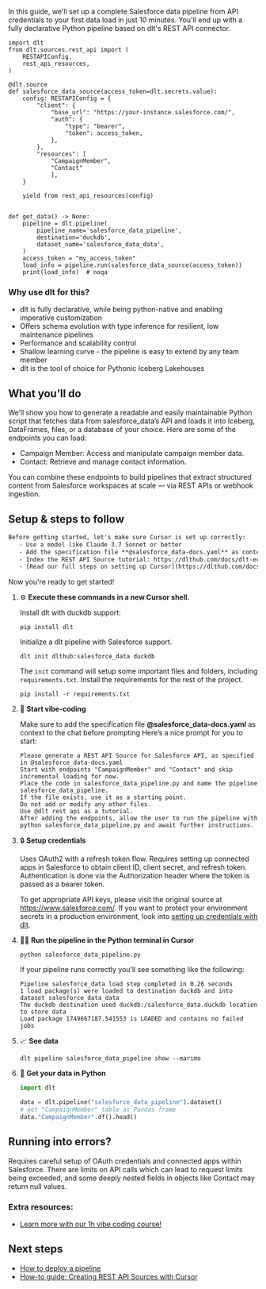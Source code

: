 In this guide, we'll set up a complete Salesforce data pipeline from API credentials to your first data load in just 10 minutes. You'll end up with a fully declarative Python pipeline based on dlt's REST API connector.

```python-outcome
import dlt
from dlt.sources.rest_api import (
    RESTAPIConfig,
    rest_api_resources,
)

@dlt.source
def salesforce_data_source(access_token=dlt.secrets.value):
    config: RESTAPIConfig = {
        "client": {
            "base_url": "https://your-instance.salesforce.com/",
            "auth": {
                "type": "bearer",
                "token": access_token,
            },
        },
        "resources": [
            "CampaignMember",
            "Contact"
            ],
    }

    yield from rest_api_resources(config)


def get_data() -> None:
    pipeline = dlt.pipeline(
        pipeline_name='salesforce_data_pipeline',
        destination='duckdb',
        dataset_name='salesforce_data_data', 
    )
    access_token = "my_access_token"
    load_info = pipeline.run(salesforce_data_source(access_token))
    print(load_info)  # noqa
```

### Why use dlt for this?

- dlt is fully declarative, while being python-native and enabling imperative customization
- Offers schema evolution with type inference for resilient, low maintenance pipelines
- Performance and scalability control
- Shallow learning curve - the pipeline is easy to extend by any team member
- dlt is the tool of choice for Pythonic Iceberg Lakehouses

## What you’ll do

We’ll show you how to generate a readable and easily maintainable Python script that fetches data from salesforce_data’s API and loads it into Iceberg, DataFrames, files, or a database of your choice. Here are some of the endpoints you can load:

- Campaign Member: Access and manipulate campaign member data.
- Contact: Retrieve and manage contact information.

You can combine these endpoints to build pipelines that extract structured content from Salesforce workspaces at scale — via REST APIs or webhook ingestion.

## Setup & steps to follow

```default
Before getting started, let's make sure Cursor is set up correctly:
   - Use a model like Claude 3.7 Sonnet or better
   - Add the specification file **@salesforce_data-docs.yaml** as context
   - Index the REST API Source tutorial: https://dlthub.com/docs/dlt-ecosystem/verified-sources/rest_api/ and add it to context as **@dlt rest api**
   - [Read our full steps on setting up Cursor](https://dlthub.com/docs/dlt-ecosystem/llm-tooling/cursor-restapi#23-configuring-cursor-with-documentation)
```

Now you're ready to get started! 

1. ⚙️ **Execute these commands in a new Cursor shell.**
    
    Install dlt with duckdb support:
    ```shell
    pip install dlt
    ```

    Initialize a dlt pipeline with Salesforce support.
    ```shell
    dlt init dlthub:salesforce_data duckdb
    ```

    The `init` command will setup some important files and folders, including `requirements.txt`. Install the requirements for the rest of the project.
    ```shell
    pip install -r requirements.txt
    ```
    
2. 🤠 **Start vibe-coding**
    
    Make sure to add the specification file **@salesforce_data-docs.yaml** as context to the chat before prompting
    Here’s a nice prompt for you to start: 
    
    ```prompt
    Please generate a REST API Source for Salesforce API, as specified in @salesforce_data-docs.yaml 
    Start with endpoints "CampaignMember" and "Contact" and skip incremental loading for now. 
    Place the code in salesforce_data_pipeline.py and name the pipeline salesforce_data_pipeline. 
    If the file exists, use it as a starting point. 
    Do not add or modify any other files. 
    Use @dlt rest api as a tutorial. 
    After adding the endpoints, allow the user to run the pipeline with python salesforce_data_pipeline.py and await further instructions.
    ```

    
3. 🔒 **Setup credentials** 
    
    Uses OAuth2 with a refresh token flow. Requires setting up connected apps in Salesforce to obtain client ID, client secret, and refresh token. Authentication is done via the Authorization header where the token is passed as a bearer token.
    
    To get appropriate API keys, please visit the original source at https://www.salesforce.com/.
    If you want to protect your environment secrets in a production environment, look into [setting up credentials with dlt](https://dlthub.com/docs/walkthroughs/add_credentials).
    
4. 🏃‍♀️ **Run the pipeline in the Python terminal in Cursor**
    
    ```shell
    python salesforce_data_pipeline.py
    ```
    
    If your pipeline runs correctly you’ll see something like the following:
    
    ```shell
    Pipeline salesforce_data load step completed in 0.26 seconds
    1 load package(s) were loaded to destination duckdb and into dataset salesforce_data_data
    The duckdb destination used duckdb:/salesforce_data.duckdb location to store data
    Load package 1749667187.541553 is LOADED and contains no failed jobs
    ```
    
5. 📈 **See data**
    
    ```shell
    dlt pipeline salesforce_data_pipeline show --marimo
    ```
    
6. 🐍 **Get your data in Python**
    
    ```python
    import dlt

   data = dlt.pipeline("salesforce_data_pipeline").dataset()
   # get "CampaignMember" table as Pandas frame
   data."CampaignMember".df().head()
    ```

## Running into errors?

Requires careful setup of OAuth credentials and connected apps within Salesforce. There are limits on API calls which can lead to request limits being exceeded, and some deeply nested fields in objects like Contact may return null values.

### Extra resources:

- [Learn more with our 1h vibe coding course!](https://www.youtube.com/watch?v=GGid70rnJuM)

## Next steps

- [How to deploy a pipeline](https://dlthub.com/docs/walkthroughs/deploy-a-pipeline)
- [How-to guide: Creating REST API Sources with Cursor](https://dlthub.com/docs/dlt-ecosystem/llm-tooling/cursor-restapi)